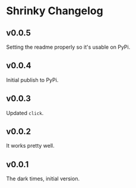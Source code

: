 # Shrinky Changelog

## v0.0.5

Setting the readme properly so it's usable on PyPi.

## v0.0.4

Initial publish to PyPi.

## v0.0.3

Updated `click`.

## v0.0.2

It works pretty well.

## v0.0.1

The dark times, initial version.